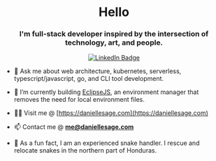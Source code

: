 <h1 align="center">Hello</h1>

<h3 align="center">I'm full-stack developer inspired by the intersection of technology, art, and people.</h3>

<p align="center">
<a href="https://www.linkedin.com/in/daniel-lesage25" target="_blank"><img src="https://img.shields.io/badge/LinkedIn-blue?style=for-the-badge&logo=linkedin&logoColor=white" alt="LinkedIn Badge"></a>
</p>


- 💬 Ask me about web architecture, kubernetes, serverless, typescript/javascript, go, and CLI tool development.

- 🔭 I’m currently building [EclipseJS](https://eclipsejs.io), an environment manager that removes the need for local environment files.

- 👨‍💻 Visit me @ [https://daniellesage.com](https://daniellesage.com)

- 📫 Contact me @ **me@daniellesage.com**

- 🐍 As a fun fact, I am an experienced snake handler. I rescue and relocate snakes in the northern part of Honduras.
